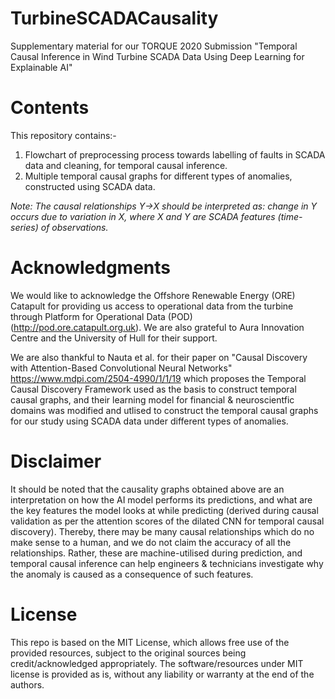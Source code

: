 # TurbineSCADACausality
Supplementary material for our TORQUE 2020 Submission "Temporal Causal Inference in Wind Turbine SCADA Data Using Deep Learning for Explainable AI"

# Contents 
This repository contains:-
1. Flowchart of preprocessing process towards labelling of faults in SCADA data and cleaning, for temporal causal inference.
2. Multiple temporal causal graphs for different types of anomalies, constructed using SCADA data.

*Note: The causal relationships Y->X should be interpreted as: change in Y occurs due to variation in X, where X and Y are SCADA features (time-series) of observations.*

# Acknowledgments
We would like to acknowledge the Offshore Renewable Energy (ORE) Catapult for providing us access to operational data from the turbine through Platform for Operational Data (POD) (http://pod.ore.catapult.org.uk). We are also grateful to Aura Innovation Centre and the University of Hull for their support.

We are also thankful to Nauta et al. for their paper on "Causal Discovery with Attention-Based Convolutional Neural Networks" https://www.mdpi.com/2504-4990/1/1/19 which proposes the Temporal Causal Discovery Framework used as the basis to construct temporal causal graphs, and their learning model for financial & neuroscientfic domains was modified and utlised to construct the temporal causal graphs for our study using SCADA data under different types of anomalies. 

# Disclaimer
It should be noted that the causality graphs obtained above are an interpretation on how the AI model performs its predictions, and what are the key features the model looks at while predicting (derived during causal validation as per the attention scores of the dilated CNN for temporal causal discovery). Thereby, there may be many causal relationships which do no make sense to a human, and we do not claim the accuracy of all the relationships. Rather, these are machine-utilised during prediction, and temporal causal inference can help engineers & technicians investigate why the anomaly is caused as a consequence of such features. 

# License

This repo is based on the MIT License, which allows free use of the provided resources, subject to the original sources being credit/acknowledged appropriately. The software/resources under MIT license is provided as is, without any liability or warranty at the end of the authors.
